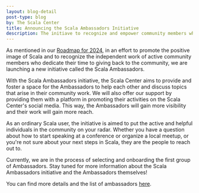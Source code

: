 ```yaml
---
layout: blog-detail
post-type: blog
by: The Scala Center
title: Announcing the Scala Ambassadors Initiative
description: The initiave to recognize and empower community members who contribute back.
---
```

As mentioned in our [Roadmap for 2024](https://www.scala-lang.org/blog/2024/02/06/scala-center-2024-roadmap.html), in an effort to promote the positive image of Scala and to recognize the independent work of active community members who dedicate their time to giving back to the community, we are launching a new initiative called the Scala Ambassadors.

With the Scala Ambassadors initiative, the Scala Center aims to provide and foster a space for the Ambassadors to help each other and discuss topics that arise in their community work. We will also offer our support by providing them with a platform in promoting their activities on the Scala Center's social media. This way, the Ambassadors will gain more visibility and their work will gain more reach.

As an ordinary Scala user, the initiative is aimed to put the active and helpful individuals in the community on your radar. Whether you have a question about how to start speaking at a conference or organize a local meetup, or you're not sure about your next steps in Scala, they are the people to reach out to.

Currently, we are in the process of selecting and onboarding the first group of Ambassadors. Stay tuned for more information about the Scala Ambassadors initiative and the Ambassadors themselves!

You can find more details and the list of ambassadors [here](TODO).
